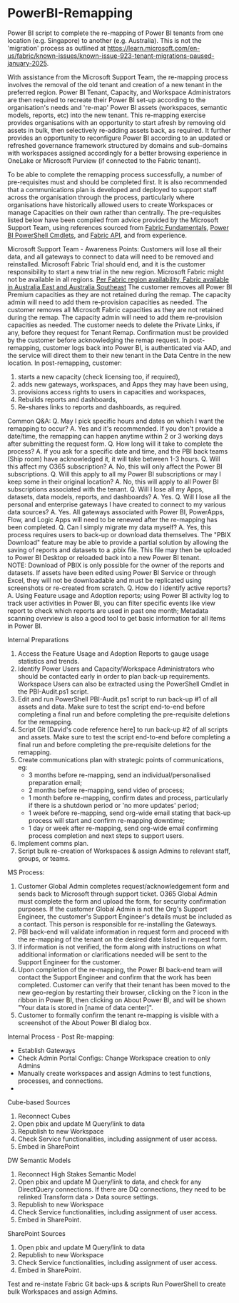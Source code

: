 # PowerBI-Remapping
Power BI script to complete the re-mapping of Power BI tenants from one location (e.g. Singapore) to another (e.g. Australia). This is not the 'migration' process as outlined at https://learn.microsoft.com/en-us/fabric/known-issues/known-issue-923-tenant-migrations-paused-january-2025.

With assistance from the Microsoft Support Team, the re-mapping process involves the removal of the old tenant and creation of a new tenant in the preferred region. Power BI Tenant, Capacity, and Workspace Administrators are then required to recreate their Power BI set-up according to the organisation's needs and 're-map' Power BI assets (workspaces, semantic models, reports, etc) into the new tenant. This re-mapping exercise provides organisations with an opportunity to start afresh by removing old assets in bulk, then selectively re-adding assets back, as required. It further provides an opportunity to reconfigure Power BI according to an updated or refreshed governance framework structured by domains and sub-domains with workspaces assigned accordingly for a better browsing experience in OneLake or Microsoft Purview (if connected to the Fabric tenant). 

To be able to complete the remapping process successfully, a number of pre-requisites must and should be completed first. It is also recommended that a communications plan is developed and deployed to support staff across the organisation through the process, particularly where organisations have historically allowed users to create Workspaces or manage Capacities on their own rather than centrally. The pre-requisites listed below have been compiled from advice provided by the Microsoft Support Team, using references sourced from [Fabric Fundamentals](https://learn.microsoft.com/en-us/fabric/fundamentals/), [Power BI PowerShell Cmdlets](https://learn.microsoft.com/en-us/powershell/power-bi/overview?view=powerbi-ps), and [Fabric API](https://learn.microsoft.com/en-us/rest/api/fabric/admin/tenants/list-tenant-settings?tabs=HTTP), and from experience.

Microsoft Support Team - Awareness Points:
Customers will lose all their data, and all gateways to connect to data will need to be removed and reinstalled.
Microsoft Fabric Trial should end, and it is the customer responsibility to start a new trial in the new region.
Microsoft Fabric might not be available in all regions. [Per Fabric region availability, Fabric available in Australia East and Australia Southeast](https://learn.microsoft.com/en-us/fabric/admin/region-availability)
The customer removes all Power BI Premium capacities as they are not retained during the remap. The capacity admin will need to add them re-provision capacities as needed.
The customer removes all Microsoft Fabric capacities as they are not retained during the remap. The capacity admin will need to add them re-provision capacities as needed.
The customer needs to delete the Private Links, if any, before they request for Tenant Remap. Confirmation must be provided by the customer before acknowledging the remap request.
In post-remapping, customer logs back into Power BI, is authenticated via AAD, and the service will direct them to their new tenant in the Data Centre in the new location.
In post-remapping, customer: 
  1. starts a new capacity (check licensing too, if required),
  2. adds new gateways, workspaces, and Apps they may have been using,
  3. provisions access rights to users in capacities and workspaces,
  4. Rebuilds reports and dashboards,
  5. Re-shares links to reports and dashboards, as required.

Common Q&A:
Q. May I pick specific hours and dates on which I want the remapping to occur?
  A. Yes and it's recommended. If you don't provide a date/time, the remapping can happen anytime within 2 or 3 working days after submitting the request form.
Q. How long will it take to complete the process?
  A. If you ask for a specific date and time, and the PBI back teams (Ship room) have acknowledged it, it will take between 1-3 hours.
Q. Will this affect my O365 subscription?
  A. No, this will only affect the Power BI subscriptions.
Q. Will this apply to all my Power BI subscriptions or may I keep some in their original location?
  A. No, this will apply to all Power BI subscriptions associated with the tenant.
Q. Will I lose all my Apps, datasets, data models, reports, and dashboards?
  A. Yes.
Q. Will I lose all the personal and enterprise gateways I have created to connect to my various data sources?
  A. Yes. All gateways associated with Power BI, PowerApps, Flow, and Logic Apps will need to be renewed after the re-mapping has been completed.
Q. Can I simply migrate my data myself?
  A. Yes, this process requires users to back-up or download data themselves. The "PBIX Download" feature may be able to provide a partial solution by allowing the saving of reports and datasets to a .pbix file. This file may then be uploaded to Power BI Desktop or reloaded back into a new Power BI tenant.  
  NOTE: Download of PBIX is only possible for the owner of the reports and datasets. If assets have been edited using Power BI Service or through Excel, they will not be downloadable and must be replicated using screenshots or re-created from scratch.
Q. How do I identify active reports?
  A. Using Feature usage and Adoption reports; using Power BI activity log to track user activities in Power BI, you can filter specific events like view report to check which reports are used in past one month; Metadata scanning overview is also a good tool to get basic information for all items in Power BI. 

Internal Preparations
1. Access the Feature Usage and Adoption Reports to gauge usage statistics and trends.
2. Identify Power Users and Capacity/Workspace Administrators who should be contacted early in order to plan back-up requirements. Workspace Users can also be extracted using the PowerShell Cmdlet in the PBI-Audit.ps1 script.
3. Edit and run PowerShell PBI-Audit.ps1 script to run back-up #1 of all assets and data. Make sure to test the script end-to-end before completing a final run and before completing the pre-requisite deletions for the remapping.
4. Script Git [David's code reference here] to run back-up #2 of all scripts and assets. Make sure to test the script end-to-end before completing a final run and before completing the pre-requisite deletions for the remapping.
5. Create communications plan with strategic points of communications, eg:
   - 3 months before re-mapping, send an individual/personalised preparation email;
   - 2 months before re-mapping, send video of process;
   - 1 month before re-mapping, confirm dates and process, particularly if there is a shutdown period or 'no more updates' period;
   - 1 week before re-mapping, send org-wide email stating that back-up process will start and confirm re-mapping downtime;
   - 1 day or week after re-mapping, send org-wide email confirming process completion and next steps to support users.  
7. Implement comms plan.
8. Script bulk re-creation of Workspaces & assign Admins to relevant staff, groups, or teams.

MS Process:
1. Customer Global Admin completes request/acknowledgement form and sends back to Microsoft through support ticket. O365 Global Admin must complete the form and upload the form, for security confirmation purposes. If the customer Global Admin is not the Org's Support Engineer, the customer's Support Engineer's details must be included as a contact. This person is responsible for re-installing the Gateways.
2. PBI back-end will validate information in request form and proceed with the re-mapping of the tenant on the desired date listed in request form.
3. If information is not verified, the form along with instructions on what additional information or clarifications needed will be sent to the Support Engineer for the customer.
4. Upon completion of the re-mapping, the Power BI back-end team will contact the Support Engineer and confirm that the work has been completed. Customer can verify that their tenant has been moved to the new geo-region by restarting their browser, clicking on the ? icon in the ribbon in Power BI, then clicking on About Power BI, and will be shown "Your data is stored in [name of data center]".
5. Customer to formally confirm the tenant re-mapping is visible with a screenshot of the About Power BI dialog box.

Internal Process - Post Re-mapping:
- Establish Gateways
- Check Admin Portal Configs: Change Workspace creation to only Admins
- Manually create workspaces and assign Admins to test functions, processes, and connections.
- 
Cube-based Sources
1. Reconnect Cubes
2. Open pbix and update M Query/link to data
3. Republish to new Workspace
4. Check Service functionalities, including assignment of user access.
5. Embed in SharePoint
   
DW Semantic Models
1. Reconnect High Stakes Semantic Model
2. Open pbix and update M Query/link to data, and check for any DirectQuery connections. If there are DQ connections, they need to be relinked Transform data > Data source settings.
3. Republish to new Workspace
4. Check Service functionalities, including assignment of user access.
5. Embed in SharePoint.
   
SharePoint Sources
1. Open pbix and update M Query/link to data
2. Republish to new Workspace
3. Check Service functionalities, including assignment of user access.
4. Embed in SharePoint.

Test and re-instate Fabric Git back-ups & scripts
Run PowerShell to create bulk Workspaces and assign Admins.




